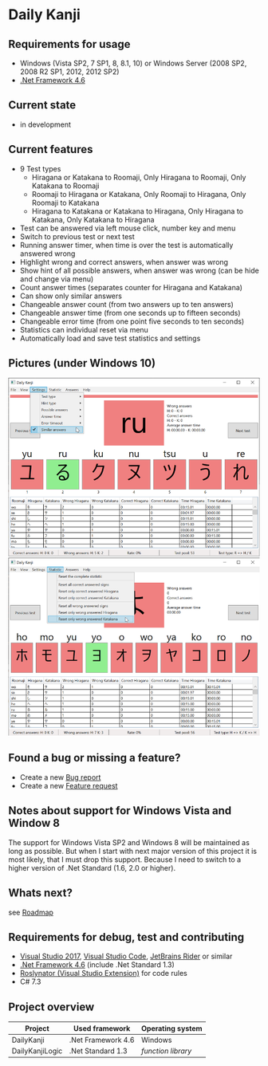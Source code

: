 # Daily Kanji

## Requirements for usage
* Windows (Vista SP2, 7 SP1, 8, 8.1, 10) or Windows Server (2008 SP2, 2008 R2 SP1, 2012, 2012 SP2)
* [.Net Framework 4.6](https://www.microsoft.com/en-US/download/details.aspx?id=48137)

## Current state
* in development

## Current features
* 9 Test types
  * Hiragana or Katakana to Roomaji, Only Hiragana to Roomaji, Only Katakana to Roomaji
  * Roomaji to Hiragana or Katakana, Only Roomaji to Hiragana, Only Roomaji to Katakana
  * Hiragana to Katakana or Katakana to Hiragana, Only Hiragana to Katakana, Only Katakana to Hiragana
* Test can be answered via left mouse click, number key and menu
* Switch to previous test or next test
* Running answer timer, when time is over the test is automatically answered wrong
* Highlight wrong and correct answers, when answer was wrong 
* Show hint of all possible answers, when answer was wrong (can be hide and change via menu)
* Count answer times (separates counter for Hiragana and Katakana)
* Can show only similar answers
* Changeable answer count (from two answers up to ten answers)
* Changeable answer time (from one seconds up to fifteen seconds)
* Changeable error time (from one point five seconds to ten seconds)
* Statistics can individual reset via menu
* Automatically load and save test statistics and settings

## Pictures (under Windows 10)
![Daily Kanji 1](Documentation/Pictures/DailyKanji1.png)
![Daily Kanji 2](Documentation/Pictures/DailyKanji2.png)

## Found a bug or missing a feature?
* Create a new [Bug report](https://github.com/TobiasSekan/DailyKanji/issues/new?template=bug_report.md)
* Create a new [Feature request](https://github.com/TobiasSekan/DailyKanji/issues/new?template=feature_request.md)

## Notes about support for Windows Vista and Window 8
The support for Windows Vista SP2 and Windows 8 will be maintained as long as possible.
But when I start with next major version of this project it is most likely, that I must drop this support.
Because I need to switch to a higher version of .Net Standard (1.6, 2.0 or higher).

## Whats next?
see [Roadmap](Documentation/Roadmap.md)

## Requirements for debug, test and contributing
* [Visual Studio 2017](https://visualstudio.microsoft.com/en/downloads/), [Visual Studio Code](https://visualstudio.microsoft.com/en/downloads/), [JetBrains Rider](https://www.jetbrains.com/rider/) or similar
* [.Net Framework 4.6](https://www.microsoft.com/en-US/download/details.aspx?id=48137) (include .Net Standard 1.3)
* [Roslynator (Visual Studio Extension)](https://github.com/JosefPihrt/Roslynator) for code rules
* C# 7.3

## Project overview
| Project         | Used framework     | Operating system   |
| --------------- | ------------------ | ------------------ |
| DailyKanji      | .Net Framework 4.6 | Windows            |
| DailyKanjiLogic | .Net Standard 1.3  | *function library* |
